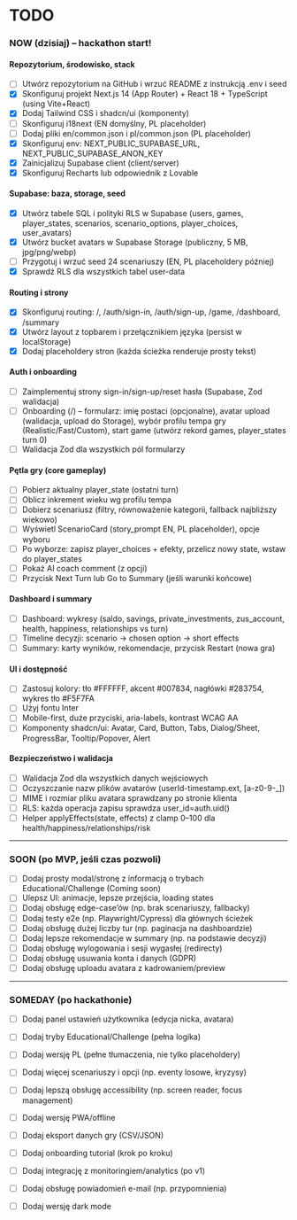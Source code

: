 # TODO

### NOW (dzisiaj) – hackathon start!

#### Repozytorium, środowisko, stack
- [ ] Utwórz repozytorium na GitHub i wrzuć README z instrukcją .env i seed
- [x] Skonfiguruj projekt Next.js 14 (App Router) + React 18 + TypeScript (using Vite+React)
- [x] Dodaj Tailwind CSS i shadcn/ui (komponenty)
- [ ] Skonfiguruj i18next (EN domyślny, PL placeholder)
- [ ] Dodaj pliki en/common.json i pl/common.json (PL placeholder)
- [x] Skonfiguruj env: NEXT_PUBLIC_SUPABASE_URL, NEXT_PUBLIC_SUPABASE_ANON_KEY
- [x] Zainicjalizuj Supabase client (client/server)
- [x] Skonfiguruj Recharts lub odpowiednik z Lovable

#### Supabase: baza, storage, seed
- [x] Utwórz tabele SQL i polityki RLS w Supabase (users, games, player_states, scenarios, scenario_options, player_choices, user_avatars)
- [x] Utwórz bucket avatars w Supabase Storage (publiczny, 5 MB, jpg/png/webp)
- [ ] Przygotuj i wrzuć seed 24 scenariuszy (EN, PL placeholdery później)
- [x] Sprawdź RLS dla wszystkich tabel user-data

#### Routing i strony
- [x] Skonfiguruj routing: /, /auth/sign-in, /auth/sign-up, /game, /dashboard, /summary
- [x] Utwórz layout z topbarem i przełącznikiem języka (persist w localStorage)
- [x] Dodaj placeholdery stron (każda ścieżka renderuje prosty tekst)

#### Auth i onboarding
- [ ] Zaimplementuj strony sign-in/sign-up/reset hasła (Supabase, Zod walidacja)
- [ ] Onboarding (/) – formularz: imię postaci (opcjonalne), avatar upload (walidacja, upload do Storage), wybór profilu tempa gry (Realistic/Fast/Custom), start game (utwórz rekord games, player_states turn 0)
- [ ] Walidacja Zod dla wszystkich pól formularzy

#### Pętla gry (core gameplay)
- [ ] Pobierz aktualny player_state (ostatni turn)
- [ ] Oblicz inkrement wieku wg profilu tempa
- [ ] Dobierz scenariusz (filtry, równoważenie kategorii, fallback najbliższy wiekowo)
- [ ] Wyświetl ScenarioCard (story_prompt EN, PL placeholder), opcje wyboru
- [ ] Po wyborze: zapisz player_choices + efekty, przelicz nowy state, wstaw do player_states
- [ ] Pokaż AI coach comment (z opcji)
- [ ] Przycisk Next Turn lub Go to Summary (jeśli warunki końcowe)

#### Dashboard i summary
- [ ] Dashboard: wykresy (saldo, savings, private_investments, zus_account, health, happiness, relationships vs turn)
- [ ] Timeline decyzji: scenario → chosen option → short effects
- [ ] Summary: karty wyników, rekomendacje, przycisk Restart (nowa gra)

#### UI i dostępność
- [ ] Zastosuj kolory: tło #FFFFFF, akcent #007834, nagłówki #283754, wykres tło #F5F7FA
- [ ] Użyj fontu Inter
- [ ] Mobile-first, duże przyciski, aria-labels, kontrast WCAG AA
- [ ] Komponenty shadcn/ui: Avatar, Card, Button, Tabs, Dialog/Sheet, ProgressBar, Tooltip/Popover, Alert

#### Bezpieczeństwo i walidacja
- [ ] Walidacja Zod dla wszystkich danych wejściowych
- [ ] Oczyszczanie nazw plików avatarów (userId-timestamp.ext, [a-z0-9-_])
- [ ] MIME i rozmiar pliku avatara sprawdzany po stronie klienta
- [ ] RLS: każda operacja zapisu sprawdza user_id=auth.uid()
- [ ] Helper applyEffects(state, effects) z clamp 0–100 dla health/happiness/relationships/risk

---

### SOON (po MVP, jeśli czas pozwoli)

- [ ] Dodaj prosty modal/stronę z informacją o trybach Educational/Challenge (Coming soon)
- [ ] Ulepsz UI: animacje, lepsze przejścia, loading states
- [ ] Dodaj obsługę edge-case’ów (np. brak scenariuszy, fallbacky)
- [ ] Dodaj testy e2e (np. Playwright/Cypress) dla głównych ścieżek
- [ ] Dodaj obsługę dużej liczby tur (np. paginacja na dashboardzie)
- [ ] Dodaj lepsze rekomendacje w summary (np. na podstawie decyzji)
- [ ] Dodaj obsługę wylogowania i sesji wygasłej (redirecty)
- [ ] Dodaj obsługę usuwania konta i danych (GDPR)
- [ ] Dodaj obsługę uploadu avatara z kadrowaniem/preview

---

### SOMEDAY (po hackathonie)

- [ ] Dodaj panel ustawień użytkownika (edycja nicka, avatara)
- [ ] Dodaj tryby Educational/Challenge (pełna logika)
- [ ] Dodaj wersję PL (pełne tłumaczenia, nie tylko placeholdery)
- [ ] Dodaj więcej scenariuszy i opcji (np. eventy losowe, kryzysy)
- [ ] Dodaj lepszą obsługę accessibility (np. screen reader, focus management)
- [ ] Dodaj wersję PWA/offline
- [ ] Dodaj eksport danych gry (CSV/JSON)
- [ ] Dodaj onboarding tutorial (krok po kroku)
- [ ] Dodaj integrację z monitoringiem/analytics (po v1)
- [ ] Dodaj obsługę powiadomień e-mail (np. przypomnienia)
- [ ] Dodaj wersję dark mode

